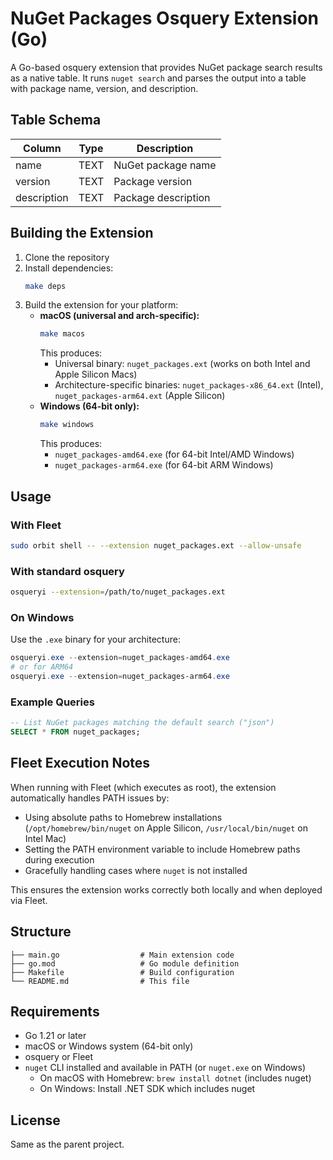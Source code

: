 # NuGet Packages Osquery Extension (Go)

A Go-based osquery extension that provides NuGet package search results as a native table. It runs `nuget search` and parses the output into a table with package name, version, and description.

## Table Schema

| Column       | Type   | Description                        |
|--------------|--------|------------------------------------|
| name         | TEXT   | NuGet package name                 |
| version      | TEXT   | Package version                    |
| description  | TEXT   | Package description                |

## Building the Extension

1. Clone the repository
2. Install dependencies:
   ```bash
   make deps
   ```
3. Build the extension for your platform:
   - **macOS (universal and arch-specific):**
     ```bash
     make macos
     ```
     This produces:
     - Universal binary: `nuget_packages.ext` (works on both Intel and Apple Silicon Macs)
     - Architecture-specific binaries: `nuget_packages-x86_64.ext` (Intel), `nuget_packages-arm64.ext` (Apple Silicon)
   - **Windows (64-bit only):**
     ```bash
     make windows
     ```
     This produces:
     - `nuget_packages-amd64.exe` (for 64-bit Intel/AMD Windows)
     - `nuget_packages-arm64.exe` (for 64-bit ARM Windows)

## Usage

### With Fleet
```bash
sudo orbit shell -- --extension nuget_packages.ext --allow-unsafe
```

### With standard osquery
```bash
osqueryi --extension=/path/to/nuget_packages.ext
```

### On Windows
Use the `.exe` binary for your architecture:
```powershell
osqueryi.exe --extension=nuget_packages-amd64.exe
# or for ARM64
osqueryi.exe --extension=nuget_packages-arm64.exe
```

### Example Queries

```sql
-- List NuGet packages matching the default search ("json")
SELECT * FROM nuget_packages;
```

## Fleet Execution Notes

When running with Fleet (which executes as root), the extension automatically handles PATH issues by:
- Using absolute paths to Homebrew installations (`/opt/homebrew/bin/nuget` on Apple Silicon, `/usr/local/bin/nuget` on Intel Mac)
- Setting the PATH environment variable to include Homebrew paths during execution
- Gracefully handling cases where `nuget` is not installed

This ensures the extension works correctly both locally and when deployed via Fleet.

## Structure

```
├── main.go                  # Main extension code
├── go.mod                   # Go module definition
├── Makefile                 # Build configuration
└── README.md                # This file
```

## Requirements

- Go 1.21 or later
- macOS or Windows system (64-bit only)
- osquery or Fleet
- `nuget` CLI installed and available in PATH (or `nuget.exe` on Windows)
  - On macOS with Homebrew: `brew install dotnet` (includes nuget)
  - On Windows: Install .NET SDK which includes nuget

## License

Same as the parent project. 